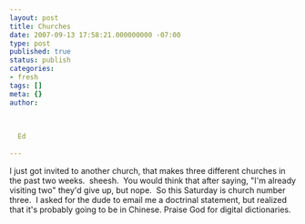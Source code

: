 ```yaml
---
layout: post
title: Churches
date: 2007-09-13 17:58:21.000000000 -07:00
type: post
published: true
status: publish
categories:
- fresh
tags: []
meta: {}
author:
  
  
  
  Ed
  
---
```

<p>I just got invited to another church, that makes three different churches in the past two weeks.  sheesh.  You would think that after saying, "I'm already visiting two" they'd give up, but nope.  So this Saturday is church number three.  I asked for the dude to email me a doctrinal statement, but realized that it's probably going to be in Chinese. Praise God for digital dictionaries.</p>
